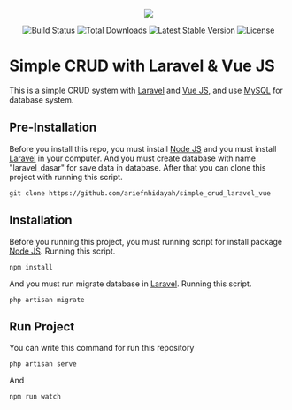 <p align="center"><img src="https://laravel.com/assets/img/components/logo-laravel.svg"></p>

<p align="center">
<a href="https://travis-ci.org/laravel/framework"><img src="https://travis-ci.org/laravel/framework.svg" alt="Build Status"></a>
<a href="https://packagist.org/packages/laravel/framework"><img src="https://poser.pugx.org/laravel/framework/d/total.svg" alt="Total Downloads"></a>
<a href="https://packagist.org/packages/laravel/framework"><img src="https://poser.pugx.org/laravel/framework/v/stable.svg" alt="Latest Stable Version"></a>
<a href="https://packagist.org/packages/laravel/framework"><img src="https://poser.pugx.org/laravel/framework/license.svg" alt="License"></a>
</p>

# Simple CRUD with Laravel & Vue JS
This is a simple CRUD system with [Laravel](https://laravel.com/) and [Vue JS](https://vuejs.org/), and use [MySQL](https://www.mysql.com/) for database system.

## Pre-Installation
Before you install this repo, you must install [Node JS](https://nodejs.org/) and you must install [Laravel](https://laravel.com/) in your computer. And you must create database with name "laravel_dasar" for save data in database. After that you can clone this project with running this script.
```
git clone https://github.com/ariefnhidayah/simple_crud_laravel_vue
```

## Installation
Before you running this project, you must running script for install package [Node JS](https://nodejs.org/). Running this script.
```
npm install
```

And you must run migrate database in [Laravel](https://laravel.com/). Running this script.
```
php artisan migrate
```

## Run Project
You can write this command for run this repository
```
php artisan serve
```
And 
```
npm run watch
```
